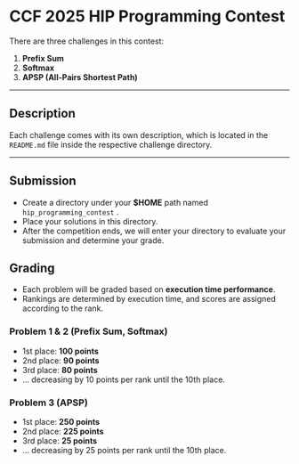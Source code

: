 # CCF 2025 HIP Programming Contest

There are three challenges in this contest:

1. **Prefix Sum**  
2. **Softmax**  
3. **APSP (All-Pairs Shortest Path)**  

---

## Description
Each challenge comes with its own description, which is located in the `README.md` file inside the respective challenge directory.

---

## Submission
- Create a directory under your **$HOME** path named `hip_programming_contest` .
- Place your solutions in this directory.  
- After the competition ends, we will enter your directory to evaluate your submission and determine your grade.

## Grading
- Each problem will be graded based on **execution time performance**.  
- Rankings are determined by execution time, and scores are assigned according to the rank.

### Problem 1 & 2 (Prefix Sum, Softmax)
- 1st place: **100 points**  
- 2nd place: **90 points**  
- 3rd place: **80 points**  
- … decreasing by 10 points per rank until the 10th place.  

### Problem 3 (APSP)
- 1st place: **250 points**  
- 2nd place: **225 points**  
- 3rd place: **25 points**  
- … decreasing by 25 points per rank until the 10th place.
